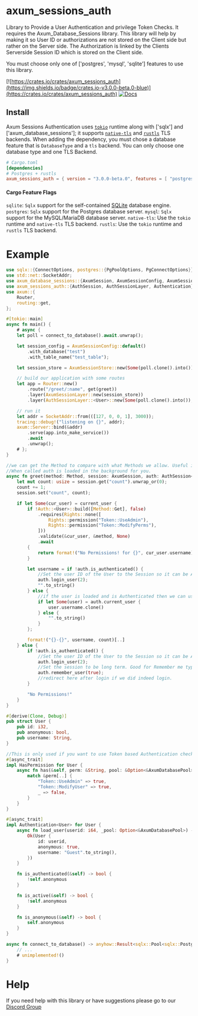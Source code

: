 # axum_sessions_auth

Library to Provide a User Authentication and privilege Token Checks. It requires the Axum_Database_Sessions library.
This library will help by making it so User ID or authorizations are not stored on the Client side but rather on the Server side.
The Authorization is linked by the Clients Serverside Session ID which is stored on the Client side.

You must choose only one of ['postgres', 'mysql', 'sqlite'] features to use this library.

[![https://crates.io/crates/axum_sessions_auth](https://img.shields.io/badge/crates.io-v3.0.0-beta.0-blue)](https://crates.io/crates/axum_sessions_auth)
[![Docs](https://docs.rs/axum_sessions_auth/badge.svg)](https://docs.rs/axum_sessions_auth)

## Install

Axum Sessions Authentication uses [`tokio`] runtime along with ['sqlx'] and ['axum_database_sessions']; it supports [`native-tls`] and [`rustls`] TLS backends. When adding the dependency, you must chose a database feature that is `DatabaseType` and a `tls` backend. You can only choose one database type and one TLS Backend.

[`tokio`]: https://github.com/tokio-rs/tokio
[`native-tls`]: https://crates.io/crates/native-tls
[`rustls`]: https://crates.io/crates/rustls
[`sqlx`]: https://crates.io/crates/sqlx
[`axum_database_sessions`]: https://crates.io/crates/axum_database_sessions

```toml
# Cargo.toml
[dependencies]
# Postgres + rustls
axum_sessions_auth = { version = "3.0.0-beta.0", features = [ "postgres", "rustls" ] }
```

#### Cargo Feature Flags
`sqlite`: `Sqlx` support for the self-contained [SQLite](https://sqlite.org/) database engine.
`postgres`: `Sqlx` support for the Postgres database server.
`mysql`: `Sqlx` support for the MySQL/MariaDB database server.
`native-tls`: Use the `tokio` runtime and `native-tls` TLS backend.
`rustls`: Use the `tokio` runtime and `rustls` TLS backend.


# Example

```rust
use sqlx::{ConnectOptions, postgres::{PgPoolOptions, PgConnectOptions}};
use std::net::SocketAddr;
use axum_database_sessions::{AxumSession, AxumSessionConfig, AxumSessionLayer, AxumDatabasePool};
use axum_sessions_auth::{AuthSession, AuthSessionLayer, Authentication};
use axum::{
    Router,
    routing::get,
};

#[tokio::main]
async fn main() {
    # async {
    let poll = connect_to_database().await.unwrap();

    let session_config = AxumSessionConfig::default()
        .with_database("test")
        .with_table_name("test_table");

    let session_store = AxumSessionStore::new(Some(poll.clone().into()), session_config);

    // build our application with some routes
    let app = Router::new()
        .route("/greet/:name", get(greet))
        .layer(AxumSessionLayer::new(session_store))
        .layer(AuthSessionLayer::<User>::new(Some(poll.clone().into()), Some(1)));

    // run it
    let addr = SocketAddr::from(([127, 0, 0, 1], 3000));
    tracing::debug!("listening on {}", addr);
    axum::Server::bind(&addr)
        .serve(app.into_make_service())
        .await
        .unwrap();
    # };
}

//we can get the Method to compare with what Methods we allow. Useful if thius supports multiple methods.
//When called auth is loaded in the background for you.
async fn greet(method: Method, session: AxumSession, auth: AuthSession<User>) -> &'static str {
    let mut count: usize = session.get("count").unwrap_or(0);
    count += 1;
    session.set("count", count);

    if let Some(cur_user) = current_user {
        if !Auth::<User>::build([Method::Get], false)
            .requires(Rights::none([
                Rights::permission("Token::UseAdmin"),
                Rights::permission("Token::ModifyPerms"),
            ]))
            .validate(&cur_user, &method, None)
            .await
        {
            return format!("No Permissions! for {}", cur_user.username)[];
        }

        let username = if !auth.is_authenticated() {
            //Set the user ID of the User to the Session so it can be Auto Loaded the next load or redirect
            auth.login_user(2);
            "".to_string()
        } else {
            //if the user is loaded and is Authenticated then we can use it.
            if let Some(user) = auth.current_user {
                user.username.clone()
            } else {
                "".to_string()
            }
        };

        format!("{}-{}", username, count)[..]
    } else {
        if !auth.is_authenticated() {
            //Set the user ID of the User to the Session so it can be Auto Loaded the next load or redirect
            auth.login_user(2);
            //Set the session to be long term. Good for Remember me type instances.
            auth.remember_user(true);
            //redirect here after login if we did indeed login.
        }

        "No Permissions!"
    }
}

#[derive(Clone, Debug)]
pub struct User {
    pub id: i32,
    pub anonymous: bool,
    pub username: String,
}

//This is only used if you want to use Token based Authentication checks
#[async_trait]
impl HasPermission for User {
    async fn has(&self, perm: &String, pool: &Option<&AxumDatabasePool>) -> bool {
        match &perm[..] {
            "Token::UseAdmin" => true,
            "Token::ModifyUser" => true,
            _ => false,
        }
    }
}

#[async_trait]
impl Authentication<User> for User {
    async fn load_user(userid: i64, _pool: Option<&AxumDatabasePool>) -> Result<User> {
        Ok(User {
            id: userid,
            anonymous: true,
            username: "Guest".to_string(),
        })
    }

    fn is_authenticated(&self) -> bool {
        !self.anonymous
    }

    fn is_active(&self) -> bool {
        !self.anonymous
    }

    fn is_anonymous(&self) -> bool {
        self.anonymous
    }
}

async fn connect_to_database() -> anyhow::Result<sqlx::Pool<sqlx::Postgres>> {
    // ...
    # unimplemented!()
}
```

# Help

If you need help with this library or have suggestions please go to our [Discord Group](https://discord.gg/xKkm7UhM36)
